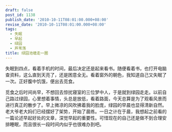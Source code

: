 ```yaml
---
draft: false
post_id: 1138
publish_date: '2010-10-11T08:01:00.000+08:00'
revise_date: '2010-10-11T08:01:00.000+08:00'
tags:
  - 失眠
  - 早起
  - 绿园
  - 芦苇荡
title: 绿园池塘走一圈
---
```


失眠到四点，看着手机的时间，最后决定还是起来看书。随便看着书，也打开电脑查资料，这么直到天亮了，还是困意全无。看着窗外的朝色，我知道自己又失眠了一次。正好腹中饥饿，便出去觅食。

觅食之后时间尚早，不想回去惊扰寝室的三位梦中人，于是就到绿园走走。以前自己路过绿园，心里想着事情，头总是放低，看着路面，今天总算是为了观看风景而进行真正的散步了。早上微凉的风吹拂着我的脸庞，绿园的早晨也显得清新自然。老大爷老大妈们已经摆好了架势，开始了晨练。一日之计在于晨，我想起之前看的一篇论述早起好处的文章，深觉早起的重要性。可惜现在的自己还是做不到合理安排睡眠，而且很长一段时间内似乎也很难办到吧。
